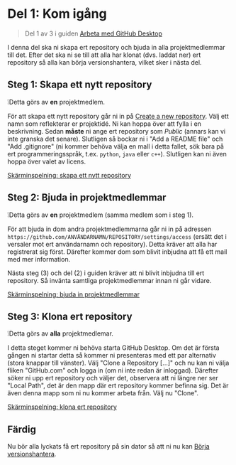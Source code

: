 # Del 1: Kom igång

> Del 1 av 3 i guiden [Arbeta med GitHub Desktop](working-with-github-desktop.md)

I denna del ska ni skapa ert repository och bjuda in alla projektmedlemmar till
det. Efter det ska ni se till att alla har klonat (dvs. laddat ner) ert
repository så alla kan börja versionshantera, vilket sker i nästa del.

## Steg 1: Skapa ett nytt repository

❕Detta görs av **en** projektmedlem.

För att skapa ett nytt repository går ni in på [Create a new
repository](https://github.com/new). Välj ett namn som reflekterar er
projektidé. Ni kan hoppa över att fylla i en beskrivning. Sedan **måste** ni
ange ert repository som *Public* (annars kan vi inte granska det senare).
Slutligen så bockar ni i "Add a README file" och "Add .gitignore" (ni kommer
behöva välja en mall i detta fallet, sök bara på ert programmeringsspråk, t.ex.
`python`, `java` eller `c++`). Slutligen kan ni även hoppa över valet av licens.

[Skärminspelning: skapa ett nytt repository](assets/V01-create-repository.mp4)

## Steg 2: Bjuda in projektmedlemmar

❕Detta görs av **en** projektmedlem (samma medlem som i steg 1).

För att bjuda in dom andra projektmedlemmarna går ni in på adressen
`https://github.com/ANVÄNDARNAMN/REPOSITORY/settings/access` (ersätt det i
versaler mot ert användarnamn och repository). Detta kräver att alla har
registrerat sig först. Därefter kommer dom som blivit inbjudna att få ett mail
med mer information.

Nästa steg (3) och del (2) i guiden kräver att ni blivit inbjudna till ert
repository. Så invänta samtliga projektmedlemmar innan ni går vidare.

[Skärminspelning: bjuda in projektmedlemmar](assets/V02-invite-collaborators.mp4)

## Steg 3: Klona ert repository

❕Detta görs av **alla** projektmedlemar.

I detta steget kommer ni behöva starta GitHub Desktop. Om det är första gången
ni startar detta så kommer ni presenteras med ett par alternativ (stora knappar
till vänster). Välj "Clone a Repository [...]" och nu kan ni välja fliken
"GitHub.com" och logga in (om ni inte redan är inloggad). Därefter söker ni upp
ert repository och väljer det, observera att ni längre ner ser "Local Path",
det är den mapp där ert repository kommer befinna sig. Det är även denna mapp
som ni nu kommer arbeta från. Välj nu "Clone".

[Skärminspelning: klona ert repository](assets/V03-clone-repository.mp4)

## Färdig

Nu bör alla lyckats få ert repository på sin dator så att ni nu kan [Börja
versionshantera](how-to-version-control.md).
